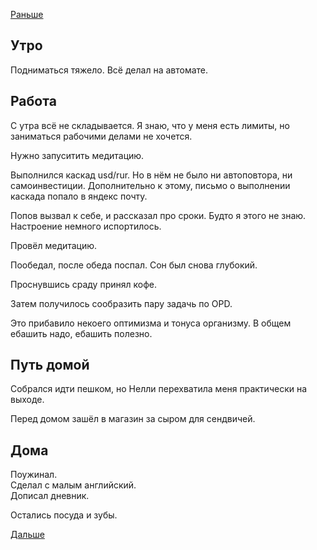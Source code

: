 [Раньше](2020.02.18.md)  
## Утро
Подниматься тяжело. Всё делал на автомате.
## Работа
С утра всё не складывается. Я знаю, что у меня есть лимиты, но заниматься рабочими делами не хочется.

Нужно запуситить медитацию.

Выполнился каскад usd/rur. Но в нём не было ни автоповтора, ни самоинвестиции. Дополнительно к этому, письмо о выполнении каскада попало в яндекс почту.

Попов вызвал к себе, и рассказал про сроки. Будто я этого не знаю. Настроение немного испортилось.

Провёл медитацию.

Пообедал, после обеда поспал. Сон был снова глубокий.

Проснувшись сраду принял кофе.

Затем получилось сообразить пару задачь по OPD.

Это прибавило некоего оптимизма и тонуса организму. В общем ебашить надо, ебашить полезно.
## Путь домой
Собрался идти пешком, но Нелли перехватила меня практически на выходе.

Перед домом зашёл в магазин за сыром для сендвичей.
## Дома
Поужинал.  
Сделал с малым английский.  
Дописал дневник.

Остались посуда и зубы.

[Дальше](2020.02.20.md)